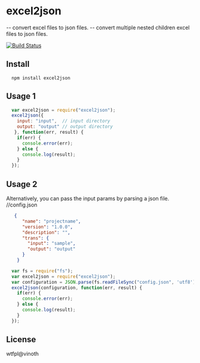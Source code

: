 # excel2json
-- convert excel files to json files.
-- convert multiple nested children excel files to json files.

[![Build Status](https://travis-ci.org/vinothbabu/excel-to-json.svg?branch=master)](https://travis-ci.org/vinothbabu/excel-to-json)

## Install

```
  npm install excel2json
```

## Usage 1

``` javascript
  var excel2json = require("excel2json");
  excel2json({
    input: "input",  // input directory 
    output: "output" // output directory 
   }, function(err, result) {
    if(err) {
      console.error(err);
    } else {
      console.log(result);
    }
  });
```
## Usage 2

Alternatively, you can pass the input params by parsing a json file. 
//config.json

``` json
   {
	  "name": "projectname",
	  "version": "1.0.0",
	  "description": "",
	  "trans": {
	    "input": "sample",
	    "output": "output"
	  }
	}
```

``` javascript
  var fs = require("fs");
  var excel2json = require("excel2json");
  var configuration = JSON.parse(fs.readFileSync("config.json", 'utf8'));
  excel2json(configuration, function(err, result) {
    if(err) {
      console.error(err);
    } else {
      console.log(result);
    }
  });
```
## License
wtfpl@vinoth
